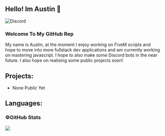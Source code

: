 ## Hello! Im Austin 👋
![Discord](https://img.shields.io/badge/Discord-%235865F2.svg?style=for-the-badge&logo=discord&logoColor=white)

### Welcome To My GitHub Rep

My name is Austin, at the moment I enjoy working on FiveM scripts and hope to move into more fullstack dev applications and am currently working on mastering javascript. I hope 
to also make some Discord bots in the near future. I also hope on realising some public projects soon!

## Projects:
- None Public Yet

## Languages:
<!--
**xAustinn/xAustinn** is a ✨ _special_ ✨ repository because its `README.md` (this file) appears on your GitHub profile.

Here are some ideas to get you started:

- 🔭 I’m currently working on ...
- 🌱 I’m currently learning ...
- 👯 I’m looking to collaborate on ...
- 🤔 I’m looking for help with ...
- 💬 Ask me about ...
- 📫 How to reach me: ...
- 😄 Pronouns: ...
- ⚡ Fun fact: ...
-->

### ⚙️GitHub Stats
<picture>
  <img allign="left" src="https://github-readme-stats-orcin-alpha.vercel.app/api?username=xAustinn&show_icons=true" />
</picture>
